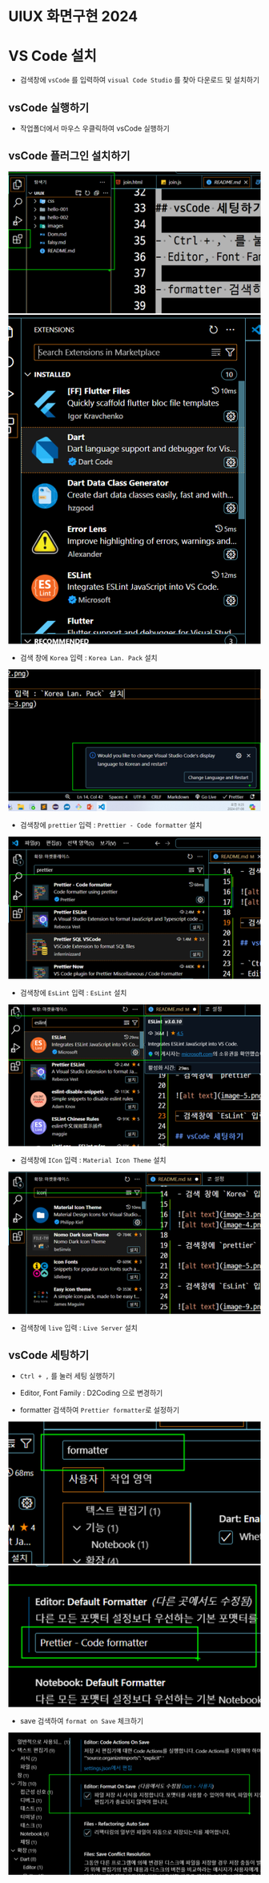 # UIUX 화면구현 2024

# VS Code 설치

- 검색창에 `vsCode` 를 입력하여 `visual Code Studio` 를 찾아 다운로드 및 설치하기

## vsCode 실행하기

- 작업폴더에서 마우스 우클릭하여 vsCode 실행하기

## vsCode 플러그인 설치하기

![alt text](./images/image.png)
![alt text](./images/image-2.png)

- 검색 창에 `Korea` 입력 : `Korea Lan. Pack` 설치

![alt text](./images/image-4.png)

- 검색창에 `prettier` 입력 : `Prettier - Code formatter` 설치

![alt text](./images/image-5.png)

- 검색창에 `EsLint` 입력 : `EsLint` 설치

![alt text](./images/image-9.png)

- 검색창에 `ICon` 입력 : `Material Icon Theme` 설치

![alt text](./images/image-10.png)

- 검색창에 `live` 입력 : `Live Server` 설치

## vsCode 세팅하기

- `Ctrl + ,` 를 눌러 세팅 실행하기
- Editor, Font Family : D2Coding 으로 변경하기

- formatter 검색하여 `Prettier formatter`로 설정하기

![alt text](./images/image-6.png)
![alt text](./images/image-7.png)

- save 검색하여 `format on Save` 체크하기

![alt text](./images/image-8.png)
